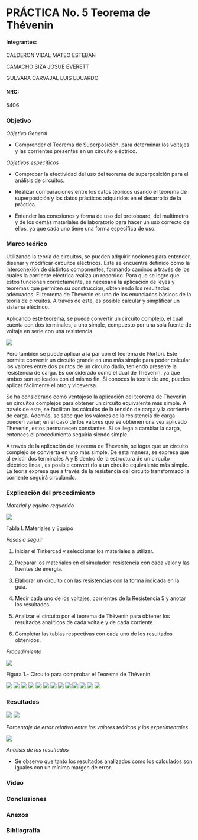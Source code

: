 
# PRÁCTICA No. 5 Teorema de Thévenin

#### Integrantes:

CALDERON VIDAL MATEO ESTEBAN

CAMACHO SIZA JOSUE EVERETT

GUEVARA CARVAJAL LUIS EDUARDO

#### NRC:

5406

### Objetivo

*Objetivo General*

- Comprender  el Teorema de Superposición, para determinar los voltajes y las corrientes presentes en un circuito eléctrico.

*Objetivos específicos*

- Comprobar la efectividad del uso del teorema de superposición para el análisis de circuitos.

- Realizar comparaciones entre los datos teóricos usando el teorema de superposición y los datos prácticos adquiridos en el desarrollo de la práctica.

- Entender las conexiones y forma de uso del protoboard, del multímetro y de los   demás materiales de laboratorio para hacer un uso correcto de ellos, ya que cada uno tiene una forma específica de uso.

### Marco teórico

Utilizando la teoría de circuitos, se pueden adquirir nociones para entender, diseñar y modificar circuitos eléctricos. Este se encuentra definido como la interconexión de distintos componentes, formando caminos a través de los cuales la corriente eléctrica realiza un recorrido. Para que se logre que estos funcionen correctamente, es necesaria la aplicación de leyes y teoremas que permiten su construcción, obteniendo los resultados adecuados. El teorema de Thevenin es uno de los enunciados básicos de la teoría de circuitos. A través de este, es posible calcular y simplificar un sistema eléctrico.

Aplicando este teorema, se puede convertir un circuito complejo, el cual cuenta con dos terminales, a uno simple, compuesto por una sola fuente de voltaje en serie con una resistencia.

<img src="Imagenes/theve.jpg">

Pero también se puede aplicar a la par con el teorema de Norton. Este permite convertir un circuito grande en uno más simple para poder calcular los valores entre dos puntos de un circuito dado, teniendo presente la resistencia de carga. Es considerado como el dual de Thevenin, ya que ambos son aplicados con el mismo fin. Si conoces la teoría de uno, puedes aplicar fácilmente el otro y viceversa.

Se ha considerado como ventajoso la aplicación del teorema de Thevenin en circuitos complejos para obtener un circuito equivalente más simple. A través de este, se facilitan los cálculos de la tensión de carga y la corriente de carga. Además, se sabe que los valores de la resistencia de carga pueden variar; en el caso de los valores que se obtienen una vez aplicado Thevenin, estos permanecen constantes. Si se llega a cambiar la carga, entonces el procedimiento seguiría siendo simple.

A través de la aplicación del teorema de Thevenin, se logra que un circuito complejo se convierta en uno más simple. De esta manera, se expresa que al existir dos terminales A y B dentro de la estructura de un circuito eléctrico lineal, es posible convertirlo a un circuito equivalente más simple. La teoría expresa que a través de la resistencia del circuito transformado la corriente seguirá circulando.

### Explicación del procedimiento

*Material y equipo requerido*

<img src="Imagenes/tabla1.jpg">

Tabla I. Materiales y Equipo

*Pasos a seguir*

1. Iniciar el Tinkercad y seleccionar los materiales a utilizar.

2. Preparar los materiales en el simulador: resistencia con cada valor y las fuentes de energía.

3. Elaborar un circuito con las resistencias con la forma indicada en la guía.

4. Medir cada uno de los voltajes, corrientes de la Resistencia 5 y anotar los resultados.

5. Analizar el circuito por el teorema de Thévenin para obtener los resultados analíticos de cada voltaje y de cada corriente.

6. Completar las tablas respectivas con cada uno de los resultados obtenidos.

*Procedimiento*

<img src="Imagenes/circuito1.jpg">

Figura 1.- Circuito para comprobar el Teorema de Thévenin

<img src="Imagenes/circuito.jpeg">

<img src="Imagenes/circuito1.jpeg">

<img src="Imagenes/circuitor.jpeg">

<img src="Imagenes/circuit.jpeg">

<img src="Imagenes/circuit2.jpeg">

<img src="Imagenes/circuit3.jpeg">        

<img src="Imagenes/circuit4.jpeg">

<img src="Imagenes/circuir.jpeg">

<img src="Imagenes/circui2.jpeg">

<img src="Imagenes/circui3.jpeg">

<img src="Imagenes/circui4.jpeg">

<img src="Imagenes/circu.jpeg">

<img src="Imagenes/circu2.jpeg">

### Resultados

<img src="Imagenes/tablaA.jpeg">

<img src="Imagenes/tablaB.jpeg">

*Porcentaje de error relativo entre los valores teóricos y los experimentales*

<img src="Imagenes/error.jpg">

*Análisis de los resultados*

- Se observo que tanto los resultados analizados como los calculados son iguales con un mínimo margen de error.

### Video

### Conclusiones

### Anexos

### Bibliografía

